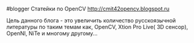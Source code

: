 #blogger
Статейки по OpenCV
http://cmit42opencv.blogspot.ru

Цель данного блога - это увеличить количество русскоязычной литературы по таким темам как, OpenCV, Xtion Pro Live( 3D сенсор), OpenNI, NiTe и многому другому...